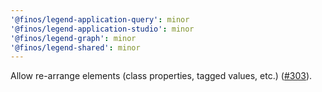 ```yaml
---
'@finos/legend-application-query': minor
'@finos/legend-application-studio': minor
'@finos/legend-graph': minor
'@finos/legend-shared': minor
---
```


Allow re-arrange elements (class properties, tagged values, etc.) ([#303](https://github.com/finos/legend-studio/pull/303)).
